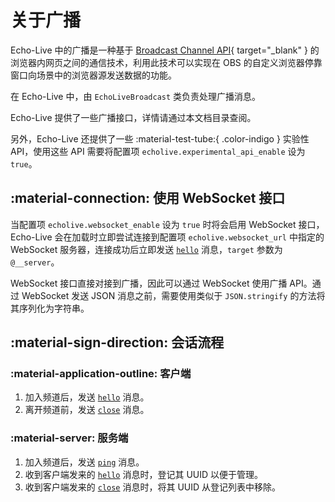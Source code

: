 # 关于广播
Echo-Live 中的广播是一种基于 [Broadcast Channel API](https://developer.mozilla.org/zh-CN/docs/Web/API/Broadcast_Channel_API){ target="_blank" } 的浏览器内网页之间的通信技术，利用此技术可以实现在 OBS 的自定义浏览器停靠窗口向场景中的浏览器源发送数据的功能。

在 Echo-Live 中，由 `EchoLiveBroadcast` 类负责处理广播消息。

Echo-Live 提供了一些广播接口，详情请通过本文档目录查阅。

另外，Echo-Live 还提供了一些 :material-test-tube:{ .color-indigo } 实验性 API，使用这些 API 需要将配置项 `echolive.experimental_api_enable` 设为 `true`。

## :material-connection: 使用 WebSocket 接口
当配置项 `echolive.websocket_enable` 设为 `true` 时将会启用 WebSocket 接口，Echo-Live 会在加载时立即尝试连接到配置项 `echolive.websocket_url` 中指定的 WebSocket 服务器，连接成功后立即发送 [`hello`](api/hello.md) 消息，`target` 参数为 `@__server`。

WebSocket 接口直接对接到广播，因此可以通过 WebSocket 使用广播 API。通过 WebSocket 发送 JSON 消息之前，需要使用类似于 `JSON.stringify` 的方法将其序列化为字符串。

## :material-sign-direction: 会话流程
### :material-application-outline: 客户端
1. 加入频道后，发送 [`hello`](api/hello.md) 消息。
2. 离开频道前，发送 [`close`](api/close.md) 消息。

### :material-server: 服务端
1. 加入频道后，发送 [`ping`](api/ping.md) 消息。
2. 收到客户端发来的 [`hello`](api/hello.md) 消息时，登记其 UUID 以便于管理。
3. 收到客户端发来的 [`close`](api/hello.md) 消息时，将其 UUID 从登记列表中移除。
